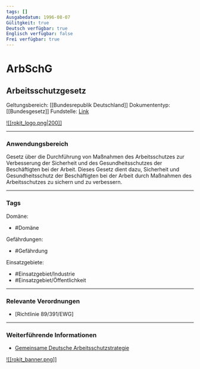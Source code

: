 ```yaml
---
tags: []
Ausgabedatum: 1996-08-07
Gülitgkeit: true
Deutsch verfügbar: true
Englisch verfügbar: false
Frei verfügbar: true
---
```


# ArbSchG
## Arbeitsschutzgesetz

Geltungsbereich: [[Bundesrepublik Deutschland]]
Dokumententyp: [[Bundesgesetz]]
Fundstelle: [Link](https://www.gesetze-im-internet.de/arbschg/)

[![[rokit_logo.png|200]]](https://public-robots.de/)

***
### Anwendungsbereich

Gesetz über die Durchführung von Maßnahmen des Arbeitsschutzes zur Verbesserung der Sicherheit und des Gesundheitsschutzes der Beschäftigten bei der Arbeit.
Dieses Gesetz dient dazu, Sicherheit und Gesundheitsschutz der Beschäftigten bei der Arbeit durch Maßnahmen des Arbeitsschutzes zu sichern und zu verbessern.

***
### Tags

Domäne:
- #Domäne 

Gefährdungen:
- #Gefährdung 

Einsatzgebiete:
- #Einsatzgebiet/Industrie 
- #Einsatzgebiet/Öffentlichkeit 

***
### Relevante Verordnungen

- [Richtlinie 89/391/EWG] 
***
### Weiterführende Informationen

- [Gemeinsame Deutsche Arbeitsschutzstrategie](https://www.gda-portal.de/DE/Home/Home_node.html)

[![[rokit_banner.png]]](https://public-robots.de/)
